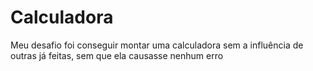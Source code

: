 # Calculadora

Meu desafio foi conseguir montar uma calculadora sem a influência de outras já feitas, sem que ela causasse nenhum erro 
